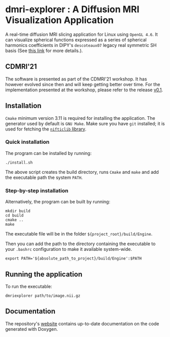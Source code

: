 # dmri-explorer : A Diffusion MRI Visualization Application
A real-time diffusion MRI slicing application for Linux using `OpenGL 4.6`. It can visualize spherical functions expressed as a series of spherical harmonics coefficients in DIPY's `descoteaux07` legacy real symmetric SH basis (See [this link](https://dipy.org/documentation/1.4.1./theory/sh_basis/) for more details.).

## CDMRI'21
The software is presented as part of the CDMRI'21 workshop. It has however evolved since then and will keep getting better over time. For the implementation presented at the workshop, please refer to the release [v0.1](https://github.com/scilus/dmri-explorer/releases/tag/v0.1).

## Installation

`Cmake` minimum version 3.11 is required for installing the application. The generator used by default is `GNU Make`. Make sure you have `git` installed; it is used for fetching the [`nifticlib` library](https://github.com/NIFTI-Imaging/nifti_clib).


### Quick installation
The program can be installed by running:
```
./install.sh
```
The above script creates the build directory, runs `Cmake` and `make` and add the executable path the system `PATH`.

### Step-by-step installation
Alternatively, the program can be built by running:
```
mkdir build
cd build
cmake ..
make
```

The executable file will be in the folder `${project_root}/build/Engine`.

Then you can add the path to the directory containing the executable to your `.bashrc` configuration to make it available system-wide.

```
export PATH='${absolute_path_to_project}/build/Engine':$PATH
```

## Running the application
To run the executable:
```
dmriexplorer path/to/image.nii.gz
```

## Documentation
The repository's [website](https://scilus.github.io/dmri-explorer/html/index.html) contains up-to-date documentation on the code generated with Doxygen.
